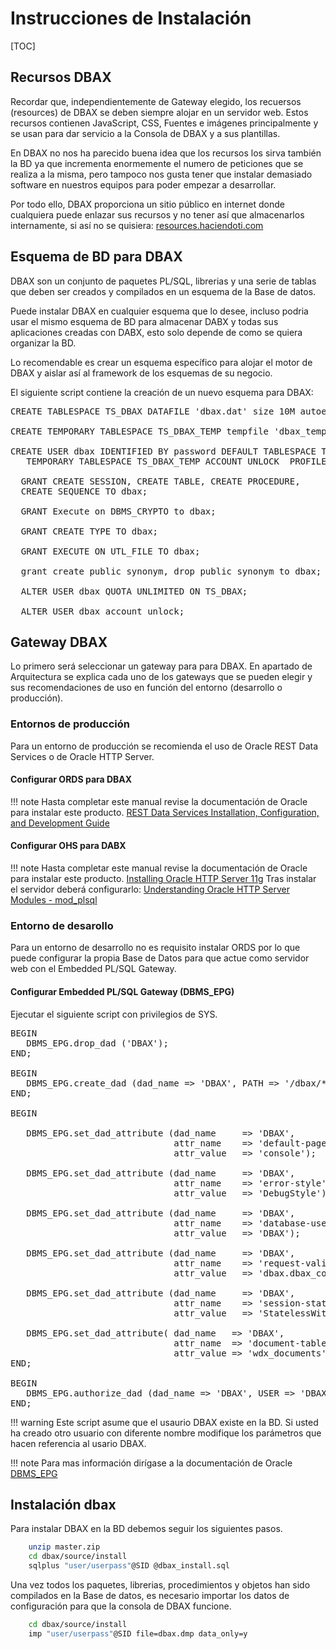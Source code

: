 # Instrucciones de Instalación

[TOC]

## Recursos DBAX

Recordar que, independientemente de Gateway elegido, los recuersos (resources) de DBAX se deben siempre alojar en un servidor web. Estos recursos contienen JavaScript, CSS, Fuentes e imágenes principalmente y se usan para dar servicio a la Consola de DBAX y a sus plantillas. 

En DBAX no nos ha parecido buena idea que los recursos los sirva también la BD ya que incrementa enormemente el numero de peticiones que se realiza a la misma, pero tampoco nos gusta tener que instalar demasiado software en nuestros equipos para poder empezar a desarrollar. 

Por todo ello, DBAX proporciona un sitio público en internet donde cualquiera puede enlazar sus recursos y no tener así que almacenarlos internamente, si así no se quisiera: [resources.haciendoti.com](resources.haciendoti.com)

## Esquema de BD para DBAX

DBAX son un conjunto de paquetes PL/SQL, librerias y una serie de tablas que deben ser creados y compilados en un esquema de la Base de datos.

Puede instalar DBAX en cualquier esquema que lo desee, incluso podria usar el mismo esquema de BD para almacenar DABX y todas sus aplicaciones creadas con DABX, esto solo depende de como se quiera organizar la BD. 

Lo recomendable es crear un esquema específico para alojar el motor de DBAX y aislar así al framework de los esquemas de su negocio. 

El siguiente script contiene la creación de un nuevo esquema para DBAX: 

<pre class="prettyprint lang-plsql">
CREATE TABLESPACE TS_DBAX DATAFILE 'dbax.dat' size 10M autoextend on;

CREATE TEMPORARY TABLESPACE TS_DBAX_TEMP tempfile 'dbax_temp.dat' size 5M autoextend on;

CREATE USER dbax IDENTIFIED BY password DEFAULT TABLESPACE TS_DBAX
   TEMPORARY TABLESPACE TS_DBAX_TEMP ACCOUNT UNLOCK  PROFILE DEFAULT;
   
  GRANT CREATE SESSION, CREATE TABLE, CREATE PROCEDURE,
  CREATE SEQUENCE TO dbax;
  
  GRANT Execute on DBMS_CRYPTO to dbax;
  
  GRANT CREATE TYPE TO dbax;

  GRANT EXECUTE ON UTL_FILE TO dbax;

  grant create public synonym, drop public synonym to dbax;
    
  ALTER USER dbax QUOTA UNLIMITED ON TS_DBAX;

  ALTER USER dbax account unlock;
</pre>

## Gateway DBAX

Lo primero será seleccionar un gateway para para DBAX. En apartado de Arquitectura se explica cada uno de los gateways que se pueden elegir y sus recomendaciones de uso en función del entorno (desarrollo o producción).

### Entornos de producción

Para un entorno de producción se recomienda el uso de Oracle REST Data Services o de Oracle HTTP Server. 

#### Configurar ORDS para DBAX

!!! note
    Hasta completar este manual revise la documentación de Oracle para instalar este producto. 
    [REST Data Services Installation, Configuration, and Development Guide](http://docs.oracle.com/cd/E56351_01/doc.30/e56293/install.htm)

#### Configurar OHS para DABX

!!! note
    Hasta completar este manual revise la documentación de Oracle para instalar este producto. 
    [Installing Oracle HTTP Server 11g](https://docs.oracle.com/cd/E29542_01/doc.1111/e29751/install_ora_httpserver.htm)
    Tras instalar el servidor deberá configurarlo: 
    [Understanding Oracle HTTP Server Modules - mod_plsql](https://docs.oracle.com/cd/E15523_01/web.1111/e10144/under_mods.htm#HSADM003)

### Entorno de desarollo

Para un entorno de desarrollo no es requisito instalar ORDS por lo que puede configurar la propia Base de Datos para que actue como servidor web con el Embedded PL/SQL Gateway.

#### Configurar Embedded PL/SQL Gateway (DBMS_EPG)

Ejecutar el siguiente script con privilegios de SYS.

<pre class="prettyprint lang-plsql">
BEGIN
   DBMS_EPG.drop_dad ('DBAX');
END;

BEGIN
   DBMS_EPG.create_dad (dad_name => 'DBAX', PATH => '/dbax/*');
END;

BEGIN

   DBMS_EPG.set_dad_attribute (dad_name     => 'DBAX',
                               attr_name    => 'default-page',
                               attr_value   => 'console');

   DBMS_EPG.set_dad_attribute (dad_name     => 'DBAX',
                               attr_name    => 'error-style',
                               attr_value   => 'DebugStyle');

   DBMS_EPG.set_dad_attribute (dad_name     => 'DBAX',
                               attr_name    => 'database-username',
                               attr_value   => 'DBAX');
   
   DBMS_EPG.set_dad_attribute (dad_name     => 'DBAX',
                               attr_name    => 'request-validation-function',
                               attr_value   => 'dbax.dbax_core.request_validation_function');
   
   DBMS_EPG.set_dad_attribute (dad_name     => 'DBAX',
                               attr_name    => 'session-state-management',
                               attr_value   => 'StatelessWithFastResetPackageState');                               

   DBMS_EPG.set_dad_attribute( dad_name   => 'DBAX',
                               attr_name  => 'document-table-name',
                               attr_value => 'wdx_documents' );
END;

BEGIN
   DBMS_EPG.authorize_dad (dad_name => 'DBAX', USER => 'DBAX');   
END;
</pre>

!!! warning
    Este script asume que el usaurio DBAX existe en la BD. Si usted ha creado otro usuario con diferente nombre modifique los parámetros que hacen referencia al usario DBAX.

!!! note
    Para mas información dirígase a la documentación de Oracle
    [DBMS_EPG](https://docs.oracle.com/cd/B28359_01/appdev.111/b28419/d_epg.htm)

## Instalación dbax

Para instalar DBAX en la BD debemos seguir los siguientes pasos.

``` sh
    unzip master.zip
    cd dbax/source/install
    sqlplus "user/userpass"@SID @dbax_install.sql
```

Una vez todos los paquetes, librerias, procedimientos y objetos han sido compilados en la Base de datos, es necesario importar los datos de configuración para que la consola de DBAX funcione.

``` sh
    cd dbax/source/install
    imp "user/userpass"@SID file=dbax.dmp data_only=y
```


<script> 
  //Google prettyprint for pl/sql
  document.addEventListener("DOMContentLoaded", function(event) { prettyPrint(); });
</script>
